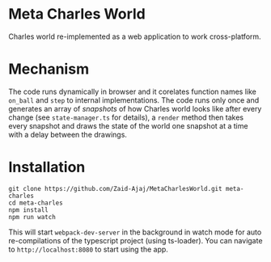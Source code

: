 # Meta Charles World
Charles world re-implemented as a web application to work cross-platform. 
# Mechanism
The code runs dynamically in browser and it corelates function names like `on_ball` and `step` to internal implementations. The code runs only once and generates an array of *snapshots* of how Charles world looks like after every change (see `state-manager.ts` for details), a `render` method then takes every snapshot and draws the state of the world one snapshot at a time with a delay between the drawings.
# Installation
```
git clone https://github.com/Zaid-Ajaj/MetaCharlesWorld.git meta-charles
cd meta-charles
npm install
npm run watch
``` 
This will start `webpack-dev-server` in the background in watch mode for auto re-compilations of the typescript project (using ts-loader). You can navigate to `http://localhost:8080` to start using the app.
